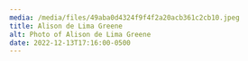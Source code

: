 ```yaml
---
media: /media/files/49aba0d4324f9f4f2a20acb361c2cb10.jpeg
title: Alison de Lima Greene
alt: Photo of Alison de Lima Greene
date: 2022-12-13T17:16:00-0500
---
```

